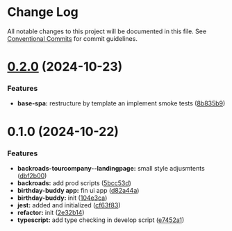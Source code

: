 # Change Log

All notable changes to this project will be documented in this file.
See [Conventional Commits](https://conventionalcommits.org) for commit guidelines.

# [0.2.0](https://github.com/paulAlexSerban/wbk--mern-playground/compare/@wbk--mern-playground/birthday-buddy-app@0.1.0...@wbk--mern-playground/birthday-buddy-app@0.2.0) (2024-10-23)

### Features

-   **base-spa:** restructure by template an implement smoke tests ([8b835b9](https://github.com/paulAlexSerban/wbk--mern-playground/commit/8b835b90d43123f507d784b74c75c3462237e00e))

# 0.1.0 (2024-10-22)

### Features

-   **backroads-tourcompany--landingpage:** small style adjusmtents ([dbf2b00](https://github.com/paulAlexSerban/wbk--mern-playground/commit/dbf2b00db69058a0f8e4b3ab6c3909cf20e45bdb))
-   **backroads:** add prod scripts ([5bcc53d](https://github.com/paulAlexSerban/wbk--mern-playground/commit/5bcc53d172675cb2dc116d5a55b1eb93b069139a))
-   **birthday-buddy app:** fin ui app ([d82a44a](https://github.com/paulAlexSerban/wbk--mern-playground/commit/d82a44ac40adfb385932fbab01b95e050f835d13))
-   **birthday-buddy:** init ([104e3ca](https://github.com/paulAlexSerban/wbk--mern-playground/commit/104e3ca43b2d83c3635be1fb05b645c2f94d4a6f))
-   **jest:** added and initialized ([cf63f83](https://github.com/paulAlexSerban/wbk--mern-playground/commit/cf63f838e1137207013fb01cfabdda09803345c9))
-   **refactor:** init ([2e32b14](https://github.com/paulAlexSerban/wbk--mern-playground/commit/2e32b141a3c8f76c6ce7c8cfd6afab5ffa933f32))
-   **typescript:** add type checking in develop script ([e7452a1](https://github.com/paulAlexSerban/wbk--mern-playground/commit/e7452a155aed4eb698b2993513f2d76ddeb865b4))
